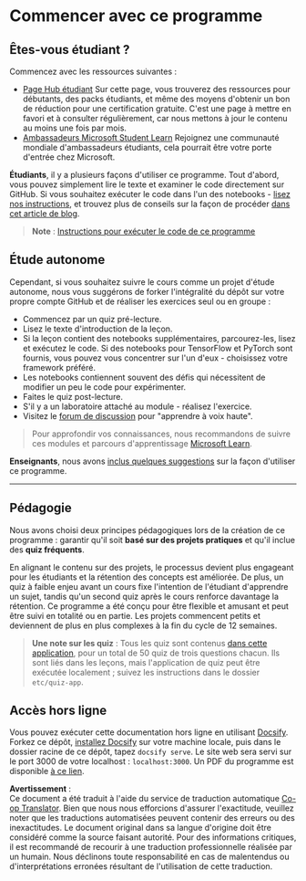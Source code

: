 <!--
CO_OP_TRANSLATOR_METADATA:
{
  "original_hash": "c4c545eb30765a49469ced84cfb4379f",
  "translation_date": "2025-08-24T20:59:56+00:00",
  "source_file": "lessons/0-course-setup/setup.md",
  "language_code": "fr"
}
-->
# Commencer avec ce programme

## Êtes-vous étudiant ?

Commencez avec les ressources suivantes :

* [Page Hub étudiant](https://docs.microsoft.com/learn/student-hub?WT.mc_id=academic-77998-cacaste) Sur cette page, vous trouverez des ressources pour débutants, des packs étudiants, et même des moyens d'obtenir un bon de réduction pour une certification gratuite. C'est une page à mettre en favori et à consulter régulièrement, car nous mettons à jour le contenu au moins une fois par mois.
* [Ambassadeurs Microsoft Student Learn](https://studentambassadors.microsoft.com?WT.mc_id=academic-77998-cacaste) Rejoignez une communauté mondiale d'ambassadeurs étudiants, cela pourrait être votre porte d'entrée chez Microsoft.

**Étudiants**, il y a plusieurs façons d'utiliser ce programme. Tout d'abord, vous pouvez simplement lire le texte et examiner le code directement sur GitHub. Si vous souhaitez exécuter le code dans l'un des notebooks - [lisez nos instructions](./etc/how-to-run.md), et trouvez plus de conseils sur la façon de procéder [dans cet article de blog](https://soshnikov.com/education/how-to-execute-notebooks-from-github/).

> **Note** : [Instructions pour exécuter le code de ce programme](./how-to-run.md)

## Étude autonome

Cependant, si vous souhaitez suivre le cours comme un projet d'étude autonome, nous vous suggérons de forker l'intégralité du dépôt sur votre propre compte GitHub et de réaliser les exercices seul ou en groupe :

* Commencez par un quiz pré-lecture.
* Lisez le texte d'introduction de la leçon.
* Si la leçon contient des notebooks supplémentaires, parcourez-les, lisez et exécutez le code. Si des notebooks pour TensorFlow et PyTorch sont fournis, vous pouvez vous concentrer sur l'un d'eux - choisissez votre framework préféré.
* Les notebooks contiennent souvent des défis qui nécessitent de modifier un peu le code pour expérimenter.
* Faites le quiz post-lecture.
* S'il y a un laboratoire attaché au module - réalisez l'exercice.
* Visitez le [forum de discussion](https://github.com/microsoft/AI-For-Beginners/discussions) pour "apprendre à voix haute".

> Pour approfondir vos connaissances, nous recommandons de suivre ces modules et parcours d'apprentissage [Microsoft Learn](https://docs.microsoft.com/en-us/users/dmitrysoshnikov-9132/collections/31zgizg2p418yo/?WT.mc_id=academic-77998-cacaste).

**Enseignants**, nous avons [inclus quelques suggestions](/for-teachers.md) sur la façon d'utiliser ce programme.

---

## Pédagogie

Nous avons choisi deux principes pédagogiques lors de la création de ce programme : garantir qu'il soit **basé sur des projets pratiques** et qu'il inclue des **quiz fréquents**.

En alignant le contenu sur des projets, le processus devient plus engageant pour les étudiants et la rétention des concepts est améliorée. De plus, un quiz à faible enjeu avant un cours fixe l'intention de l'étudiant d'apprendre un sujet, tandis qu'un second quiz après le cours renforce davantage la rétention. Ce programme a été conçu pour être flexible et amusant et peut être suivi en totalité ou en partie. Les projets commencent petits et deviennent de plus en plus complexes à la fin du cycle de 12 semaines.

> **Une note sur les quiz** : Tous les quiz sont contenus [dans cette application](https://red-field-0a6ddfd03.1.azurestaticapps.net/), pour un total de 50 quiz de trois questions chacun. Ils sont liés dans les leçons, mais l'application de quiz peut être exécutée localement ; suivez les instructions dans le dossier `etc/quiz-app`.

## Accès hors ligne

Vous pouvez exécuter cette documentation hors ligne en utilisant [Docsify](https://docsify.js.org/#/). Forkez ce dépôt, [installez Docsify](https://docsify.js.org/#/quickstart) sur votre machine locale, puis dans le dossier racine de ce dépôt, tapez `docsify serve`. Le site web sera servi sur le port 3000 de votre localhost : `localhost:3000`. Un PDF du programme est disponible [à ce lien](../../../../../../../../../etc/pdf/readme.pdf).

**Avertissement** :  
Ce document a été traduit à l'aide du service de traduction automatique [Co-op Translator](https://github.com/Azure/co-op-translator). Bien que nous nous efforcions d'assurer l'exactitude, veuillez noter que les traductions automatisées peuvent contenir des erreurs ou des inexactitudes. Le document original dans sa langue d'origine doit être considéré comme la source faisant autorité. Pour des informations critiques, il est recommandé de recourir à une traduction professionnelle réalisée par un humain. Nous déclinons toute responsabilité en cas de malentendus ou d'interprétations erronées résultant de l'utilisation de cette traduction.